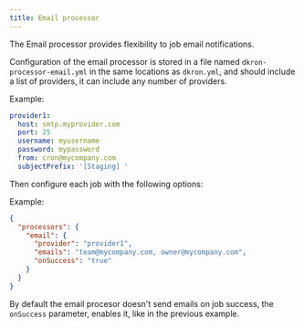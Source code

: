 ```yaml
---
title: Email processor
---
```


The Email processor provides flexibility to job email notifications.

Configuration of the email processor is stored in a file named `dkron-processor-email.yml` in the same locations as `dkron.yml`, and should include a list of providers, it can include any number of providers.

Example:
```yaml
provider1:
  host: smtp.myprovider.com
  port: 25
  username: myusername
  password: mypassword
  from: cron@mycompany.com
  subjectPrefix: '[Staging] '
```

Then configure each job with the following options:

Example:

```json
{
  "processors": {
    "email": {
      "provider": "provider1",
      "emails": "team@mycompany.com, owner@mycompany.com",
      "onSuccess": "true"
    }
  }
}
```

By default the email procesor doesn't send emails on job success, the `onSuccess` parameter, enables it, like in the previous example.

